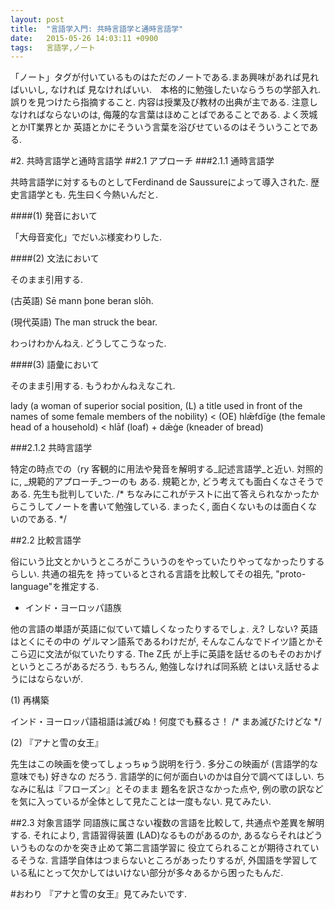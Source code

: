 ```yaml
---
layout: post
title:  "言語学入門: 共時言語学と通時言語学"
date:   2015-05-26 14:03:11 +0900
tags:   言語学,ノート
---
```

「ノート」タグが付いているものはただのノートである.まあ興味があれば見ればいいし, なければ
見なければいい.　本格的に勉強したいならうちの学部入れ. 誤りを見つけたら指摘すること.
内容は授業及び教材の出典が主である.
注意しなければならないのは, 侮蔑的な言葉はほめことばであることである. よく茨城とかIT業界とか
英語とかにそういう言葉を浴びせているのはそういうことである.

#2. 共時言語学と通時言語学
##2.1 アプローチ
###2.1.1 通時言語学

共時言語学に対するものとしてFerdinand de Saussureによって導入された. 歴史言語学とも.
先生曰く今熱いんだと.

####(1) 発音において

「大母音変化」でだいぶ様変わりした.

####(2) 文法において

そのまま引用する.

(古英語) Sē mann þone beran slōh.

(現代英語) The man struck the bear.

わっけわかんねえ. どうしてこうなった.

####(3) 語彙において

そのまま引用する. もうわかんねえなこれ.

lady (a woman of superior social position, (L) a title used in front of the names of some female
members of the nobility) < (OE) hlǣfdīġe (the female head of a household) < hlāf (loaf) + dǣġe
(kneader of bread)

###2.1.2 共時言語学

特定の時点での（ry
客観的に用法や発音を解明する_記述言語学_と近い. 対照的に, _規範的アプローチ_つーのも
ある. 規範とか, どう考えても面白くなさそうである. 先生も批判していた.
/* ちなみにこれがテストに出て答えられなかったからこうしてノートを書いて勉強している.
まったく, 面白くないものは面白くないのである. */

##2.2 比較言語学

俗にいう比文とかいうところがこういうのをやっていたりやってなかったりするらしい. 共通の祖先を
持っているとされる言語を比較してその祖先, "proto-language"を推定する.

* インド・ヨーロッパ語族

他の言語の単語が英語に似ていて嬉しくなったりするでしょ. え? しない? 英語はとくにその中の
ゲルマン語系であるわけだが, そんなこんなでドイツ語とかそこら辺に文法が似ていたりする. The Z氏
が上手に英語を話せるのもそのおかげというところがあるだろう. もちろん, 勉強しなければ同系統
とはいえ話せるようにはならないが.

(1) 再構築

インド・ヨーロッパ語祖語は滅びぬ！何度でも蘇るさ！ /* まあ滅びたけどな */

(2) 『アナと雪の女王』

先生はこの映画を使ってしょっちゅう説明を行う. 多分この映画が (言語学的な意味でも) 好きなの
だろう. 言語学的に何が面白いのかは自分で調べてほしい. ちなみに私は『フローズン』とそのまま
題名を訳さなかった点や, 例の歌の訳などを気に入っているが全体として見たことは一度もない.
見てみたい.

##2.3 対象言語学
同語族に属さない複数の言語を比較して, 共通点や差異を解明する. それにより, 言語習得装置
(LAD)なるものがあるのか, あるならそれはどういうものなのかを突き止めて第二言語学習に
役立てられることが期待されているそうな. 言語学自体はつまらないところがあったりするが,
外国語を学習している私にとって欠かしてはいけない部分が多々あるから困ったもんだ.

#おわり
『アナと雪の女王』見てみたいです.
